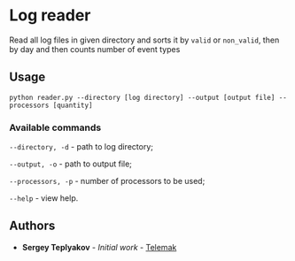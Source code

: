 # Log reader
Read all log files in given directory and sorts it by `valid` or `non_valid`, then by day and then counts number of event types
## Usage

```
python reader.py --directory [log directory] --output [output file] --processors [quantity]
```
### Available commands

`--directory, -d` - path to log directory;

`--output, -o` - path to output file;

`--processors, -p` - number of processors to be used;

`--help` - view help.


## Authors

* **Sergey Teplyakov** - *Initial work* - [Telemak](https://github.com/SirTelemak)
